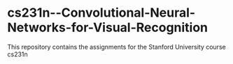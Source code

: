 # cs231n--Convolutional-Neural-Networks-for-Visual-Recognition

This repository contains the assignments for the Stanford University course cs231n
